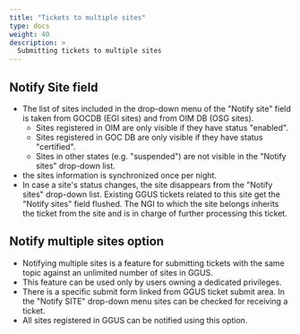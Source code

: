 ```yaml
---
title: "Tickets to multiple sites"
type: docs
weight: 40
description: >
  Submitting tickets to multiple sites
---
```


## Notify Site field

- The list of sites included in the drop-down menu of the "Notify site" field is
taken from GOCDB (EGI sites) and from OIM DB (OSG sites). 
  - Sites registered in OIM are only visible if they have status "enabled".
  - Sites registered in GOC DB are only visible if they have status "certified".
  - Sites in other states (e.g. "suspended") are not visible in the "Notify sites"
drop-down list.
- the sites information is synchronized once per night.
- In case a site's status changes, the site disappears from the "Notify sites"
drop-down list. Existing GGUS tickets related to this site get the "Notify sites"
field flushed. The NGI to which the site belongs inherits the ticket from the site
and is in charge of further processing this ticket.

## Notify multiple sites option

- Notifying multiple sites is a feature for submitting tickets with the same topic
against an unlimited number of sites in GGUS.
- This feature can be used only by users owning a dedicated privileges.
- There is a specific submit form linked from GGUS ticket submit area. In the
"Notify SITE" drop-down menu sites can be checked for receiving a ticket.
- All sites registered in GGUS can be notified using this option.
